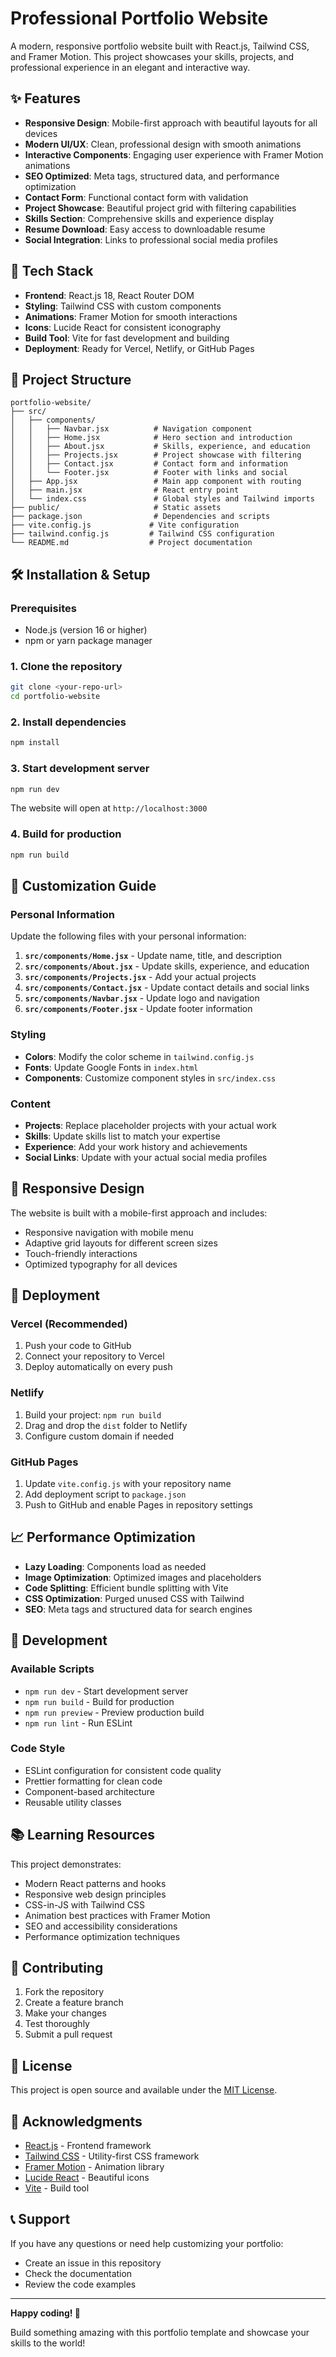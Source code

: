 # Professional Portfolio Website

A modern, responsive portfolio website built with React.js, Tailwind CSS, and Framer Motion. This project showcases your skills, projects, and professional experience in an elegant and interactive way.

## ✨ Features

- **Responsive Design**: Mobile-first approach with beautiful layouts for all devices
- **Modern UI/UX**: Clean, professional design with smooth animations
- **Interactive Components**: Engaging user experience with Framer Motion animations
- **SEO Optimized**: Meta tags, structured data, and performance optimization
- **Contact Form**: Functional contact form with validation
- **Project Showcase**: Beautiful project grid with filtering capabilities
- **Skills Section**: Comprehensive skills and experience display
- **Resume Download**: Easy access to downloadable resume
- **Social Integration**: Links to professional social media profiles

## 🚀 Tech Stack

- **Frontend**: React.js 18, React Router DOM
- **Styling**: Tailwind CSS with custom components
- **Animations**: Framer Motion for smooth interactions
- **Icons**: Lucide React for consistent iconography
- **Build Tool**: Vite for fast development and building
- **Deployment**: Ready for Vercel, Netlify, or GitHub Pages

## 📁 Project Structure

```
portfolio-website/
├── src/
│   ├── components/
│   │   ├── Navbar.jsx          # Navigation component
│   │   ├── Home.jsx            # Hero section and introduction
│   │   ├── About.jsx           # Skills, experience, and education
│   │   ├── Projects.jsx        # Project showcase with filtering
│   │   ├── Contact.jsx         # Contact form and information
│   │   └── Footer.jsx          # Footer with links and social
│   ├── App.jsx                 # Main app component with routing
│   ├── main.jsx                # React entry point
│   └── index.css               # Global styles and Tailwind imports
├── public/                     # Static assets
├── package.json                # Dependencies and scripts
├── vite.config.js             # Vite configuration
├── tailwind.config.js         # Tailwind CSS configuration
└── README.md                  # Project documentation
```

## 🛠️ Installation & Setup

### Prerequisites
- Node.js (version 16 or higher)
- npm or yarn package manager

### 1. Clone the repository
```bash
git clone <your-repo-url>
cd portfolio-website
```

### 2. Install dependencies
```bash
npm install
```

### 3. Start development server
```bash
npm run dev
```

The website will open at `http://localhost:3000`

### 4. Build for production
```bash
npm run build
```

## 🎨 Customization Guide

### Personal Information
Update the following files with your personal information:

1. **`src/components/Home.jsx`** - Update name, title, and description
2. **`src/components/About.jsx`** - Update skills, experience, and education
3. **`src/components/Projects.jsx`** - Add your actual projects
4. **`src/components/Contact.jsx`** - Update contact details and social links
5. **`src/components/Navbar.jsx`** - Update logo and navigation
6. **`src/components/Footer.jsx`** - Update footer information

### Styling
- **Colors**: Modify the color scheme in `tailwind.config.js`
- **Fonts**: Update Google Fonts in `index.html`
- **Components**: Customize component styles in `src/index.css`

### Content
- **Projects**: Replace placeholder projects with your actual work
- **Skills**: Update skills list to match your expertise
- **Experience**: Add your work history and achievements
- **Social Links**: Update with your actual social media profiles

## 📱 Responsive Design

The website is built with a mobile-first approach and includes:
- Responsive navigation with mobile menu
- Adaptive grid layouts for different screen sizes
- Touch-friendly interactions
- Optimized typography for all devices

## 🚀 Deployment

### Vercel (Recommended)
1. Push your code to GitHub
2. Connect your repository to Vercel
3. Deploy automatically on every push

### Netlify
1. Build your project: `npm run build`
2. Drag and drop the `dist` folder to Netlify
3. Configure custom domain if needed

### GitHub Pages
1. Update `vite.config.js` with your repository name
2. Add deployment script to `package.json`
3. Push to GitHub and enable Pages in repository settings

## 📈 Performance Optimization

- **Lazy Loading**: Components load as needed
- **Image Optimization**: Optimized images and placeholders
- **Code Splitting**: Efficient bundle splitting with Vite
- **CSS Optimization**: Purged unused CSS with Tailwind
- **SEO**: Meta tags and structured data for search engines

## 🔧 Development

### Available Scripts
- `npm run dev` - Start development server
- `npm run build` - Build for production
- `npm run preview` - Preview production build
- `npm run lint` - Run ESLint

### Code Style
- ESLint configuration for consistent code quality
- Prettier formatting for clean code
- Component-based architecture
- Reusable utility classes

## 📚 Learning Resources

This project demonstrates:
- Modern React patterns and hooks
- Responsive web design principles
- CSS-in-JS with Tailwind CSS
- Animation best practices with Framer Motion
- SEO and accessibility considerations
- Performance optimization techniques

## 🤝 Contributing

1. Fork the repository
2. Create a feature branch
3. Make your changes
4. Test thoroughly
5. Submit a pull request

## 📄 License

This project is open source and available under the [MIT License](LICENSE).

## 🙏 Acknowledgments

- [React.js](https://reactjs.org/) - Frontend framework
- [Tailwind CSS](https://tailwindcss.com/) - Utility-first CSS framework
- [Framer Motion](https://www.framer.com/motion/) - Animation library
- [Lucide React](https://lucide.dev/) - Beautiful icons
- [Vite](https://vitejs.dev/) - Build tool

## 📞 Support

If you have any questions or need help customizing your portfolio:

- Create an issue in this repository
- Check the documentation
- Review the code examples

---

**Happy coding! 🚀**

Build something amazing with this portfolio template and showcase your skills to the world!

